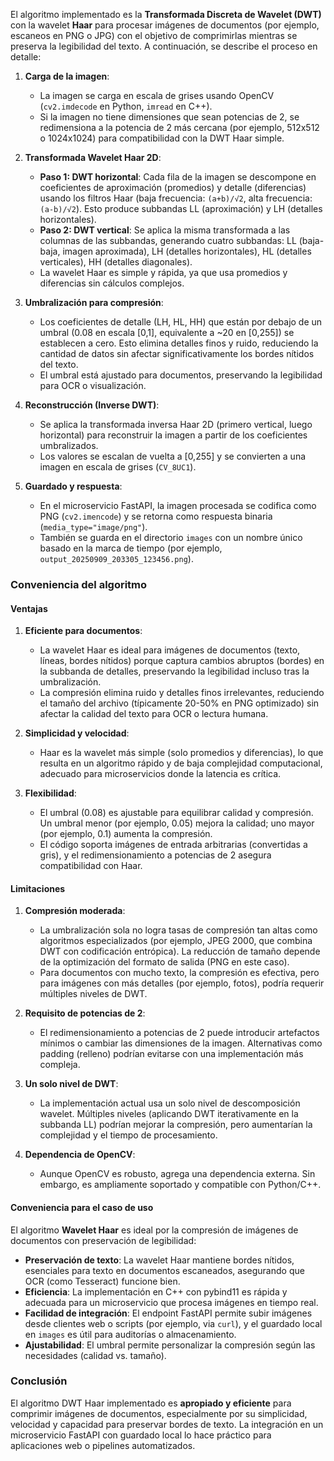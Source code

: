 El algoritmo implementado es la **Transformada Discreta de Wavelet (DWT)** con la wavelet **Haar** para procesar imágenes de documentos (por ejemplo, escaneos en PNG o JPG) con el objetivo de comprimirlas mientras se preserva la legibilidad del texto. A continuación, se describe el proceso en detalle:

1. **Carga de la imagen**:
   - La imagen se carga en escala de grises usando OpenCV (`cv2.imdecode` en Python, `imread` en C++).
   - Si la imagen no tiene dimensiones que sean potencias de 2, se redimensiona a la potencia de 2 más cercana (por ejemplo, 512x512 o 1024x1024) para compatibilidad con la DWT Haar simple.

2. **Transformada Wavelet Haar 2D**:
   - **Paso 1: DWT horizontal**: Cada fila de la imagen se descompone en coeficientes de aproximación (promedios) y detalle (diferencias) usando los filtros Haar (baja frecuencia: `(a+b)/√2`, alta frecuencia: `(a-b)/√2`). Esto produce subbandas LL (aproximación) y LH (detalles horizontales).
   - **Paso 2: DWT vertical**: Se aplica la misma transformada a las columnas de las subbandas, generando cuatro subbandas: LL (baja-baja, imagen aproximada), LH (detalles horizontales), HL (detalles verticales), HH (detalles diagonales).
   - La wavelet Haar es simple y rápida, ya que usa promedios y diferencias sin cálculos complejos.

3. **Umbralización para compresión**:
   - Los coeficientes de detalle (LH, HL, HH) que están por debajo de un umbral (0.08 en escala [0,1], equivalente a ~20 en [0,255]) se establecen a cero. Esto elimina detalles finos y ruido, reduciendo la cantidad de datos sin afectar significativamente los bordes nítidos del texto.
   - El umbral está ajustado para documentos, preservando la legibilidad para OCR o visualización.

4. **Reconstrucción (Inverse DWT)**:
   - Se aplica la transformada inversa Haar 2D (primero vertical, luego horizontal) para reconstruir la imagen a partir de los coeficientes umbralizados.
   - Los valores se escalan de vuelta a [0,255] y se convierten a una imagen en escala de grises (`CV_8UC1`).

5. **Guardado y respuesta**:
   - En el microservicio FastAPI, la imagen procesada se codifica como PNG (`cv2.imencode`) y se retorna como respuesta binaria (`media_type="image/png"`).
   - También se guarda en el directorio `images` con un nombre único basado en la marca de tiempo (por ejemplo, `output_20250909_203305_123456.png`).

### Conveniencia del algoritmo

#### Ventajas
1. **Eficiente para documentos**:
   - La wavelet Haar es ideal para imágenes de documentos (texto, líneas, bordes nítidos) porque captura cambios abruptos (bordes) en la subbanda de detalles, preservando la legibilidad incluso tras la umbralización.
   - La compresión elimina ruido y detalles finos irrelevantes, reduciendo el tamaño del archivo (típicamente 20-50% en PNG optimizado) sin afectar la calidad del texto para OCR o lectura humana.

2. **Simplicidad y velocidad**:
   - Haar es la wavelet más simple (solo promedios y diferencias), lo que resulta en un algoritmo rápido y de baja complejidad computacional, adecuado para microservicios donde la latencia es crítica.

3. **Flexibilidad**:
   - El umbral (0.08) es ajustable para equilibrar calidad y compresión. Un umbral menor (por ejemplo, 0.05) mejora la calidad; uno mayor (por ejemplo, 0.1) aumenta la compresión.
   - El código soporta imágenes de entrada arbitrarias (convertidas a gris), y el redimensionamiento a potencias de 2 asegura compatibilidad con Haar.

#### Limitaciones
1. **Compresión moderada**:
   - La umbralización sola no logra tasas de compresión tan altas como algoritmos especializados (por ejemplo, JPEG 2000, que combina DWT con codificación entrópica). La reducción de tamaño depende de la optimización del formato de salida (PNG en este caso).
   - Para documentos con mucho texto, la compresión es efectiva, pero para imágenes con más detalles (por ejemplo, fotos), podría requerir múltiples niveles de DWT.

2. **Requisito de potencias de 2**:
   - El redimensionamiento a potencias de 2 puede introducir artefactos mínimos o cambiar las dimensiones de la imagen. Alternativas como padding (relleno) podrían evitarse con una implementación más compleja.

3. **Un solo nivel de DWT**:
   - La implementación actual usa un solo nivel de descomposición wavelet. Múltiples niveles (aplicando DWT iterativamente en la subbanda LL) podrían mejorar la compresión, pero aumentarían la complejidad y el tiempo de procesamiento.

4. **Dependencia de OpenCV**:
   - Aunque OpenCV es robusto, agrega una dependencia externa. Sin embargo, es ampliamente soportado y compatible con Python/C++.

#### Conveniencia para el caso de uso
El algoritmo **Wavelet Haar** es ideal por la compresión de imágenes de documentos con preservación de legibilidad:
- **Preservación de texto**: La wavelet Haar mantiene bordes nítidos, esenciales para texto en documentos escaneados, asegurando que OCR (como Tesseract) funcione bien.
- **Eficiencia**: La implementación en C++ con pybind11 es rápida y adecuada para un microservicio que procesa imágenes en tiempo real.
- **Facilidad de integración**: El endpoint FastAPI permite subir imágenes desde clientes web o scripts (por ejemplo, via `curl`), y el guardado local en `images` es útil para auditorías o almacenamiento.
- **Ajustabilidad**: El umbral permite personalizar la compresión según las necesidades (calidad vs. tamaño).


### Conclusión
El algoritmo DWT Haar implementado es **apropiado y eficiente** para comprimir imágenes de documentos, especialmente por su simplicidad, velocidad y capacidad para preservar bordes de texto. La integración en un microservicio FastAPI con guardado local lo hace práctico para aplicaciones web o pipelines automatizados. 
